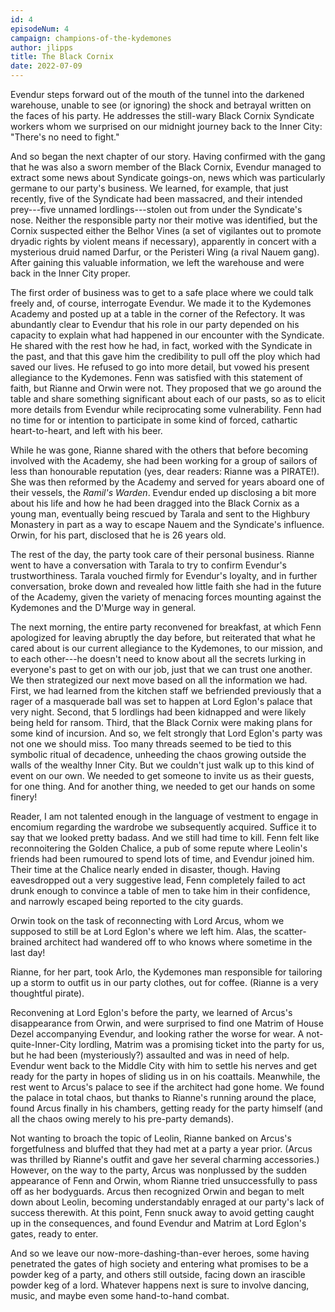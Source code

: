 ```yaml
---
id: 4
episodeNum: 4
campaign: champions-of-the-kydemones
author: jlipps
title: The Black Cornix
date: 2022-07-09
---
```


Evendur steps forward out of the mouth of the tunnel into the darkened warehouse, unable to see (or ignoring) the shock and betrayal written on the faces of his party. He addresses the still-wary Black Cornix Syndicate workers whom we surprised on our midnight journey back to the Inner City: "There's no need to fight."

And so began the next chapter of our story. Having confirmed with the gang that he was also a sworn member of the Black Cornix, Evendur managed to extract some news about Syndicate goings-on, news which was particularly germane to our party's business. We learned, for example, that just recently, five of the Syndicate had been massacred, and their intended prey---five unnamed lordlings---stolen out from under the Syndicate's nose. Neither the responsible party nor their motive was identified, but the Cornix suspected either the Belhor Vines (a set of vigilantes out to promote dryadic rights by violent means if necessary), apparently in concert with a mysterious druid named Darfur, or the Peristeri Wing (a rival Nauem gang). After gaining this valuable information, we left the warehouse and were back in the Inner City proper.

The first order of business was to get to a safe place where we could talk freely and, of course, interrogate Evendur. We made it to the Kydemones Academy and posted up at a table in the corner of the Refectory. It was abundantly clear to Evendur that his role in our party depended on his capacity to explain what had happened in our encounter with the Syndicate. He shared with the rest how he had, in fact, worked with the Syndicate in the past, and that this gave him the credibility to pull off the ploy which had saved our lives. He refused to go into more detail, but vowed his present allegiance to the Kydemones. Fenn was satisfied with this statement of faith, but Rianne and Orwin were not. They proposed that we go around the table and share something significant about each of our pasts, so as to elicit more details from Evendur while reciprocating some vulnerability. Fenn had no time for or intention to participate in some kind of forced, cathartic heart-to-heart, and left with his beer.

While he was gone, Rianne shared with the others that before becoming involved with the Academy, she had been working for a group of sailors of less than honourable reputation (yes, dear readers: Rianne was a PIRATE!). She was then reformed by the Academy and served for years aboard one of their vessels, the _Ramil's Warden_. Evendur ended up disclosing a bit more about his life and how he had been dragged into the Black Cornix as a young man, eventually being rescued by Tarala and sent to the Highbury Monastery in part as a way to escape Nauem and the Syndicate's influence. Orwin, for his part, disclosed that he is 26 years old.

The rest of the day, the party took care of their personal business. Rianne went to have a conversation with Tarala to try to confirm Evendur's trustworthiness. Tarala vouched firmly for Evendur's loyalty, and in further conversation, broke down and revealed how little faith she had in the future of the Academy, given the variety of menacing forces mounting against the Kydemones and the D'Murge way in general.

The next morning, the entire party reconvened for breakfast, at which Fenn apologized for leaving abruptly the day before, but reiterated that what he cared about is our current allegiance to the Kydemones, to our mission, and to each other---he doesn't need to know about all the secrets lurking in everyone's past to get on with our job, just that we can trust one another. We then strategized our next move based on all the information we had. First, we had learned from the kitchen staff we befriended previously that a rager of a masquerade ball was set to happen at Lord Eglon's palace that very night. Second, that 5 lordlings had been kidnapped and were likely being held for ransom. Third, that the Black Cornix were making plans for some kind of incursion. And so, we felt strongly that Lord Eglon's party was not one we should miss. Too many threads seemed to be tied to this symbolic ritual of decadence, unheeding the chaos growing outside the walls of the wealthy Inner City. But we couldn't just walk up to this kind of event on our own. We needed to get someone to invite us as their guests, for one thing. And for another thing, we needed to get our hands on some finery!

Reader, I am not talented enough in the language of vestment to engage in encomium regarding the wardrobe we subsequently acquired. Suffice it to say that we looked pretty badass. And we still had time to kill. Fenn felt like reconnoitering the Golden Chalice, a pub of some repute where Leolin's friends had been rumoured to spend lots of time, and Evendur joined him. Their time at the Chalice nearly ended in disaster, though. Having eavesdropped out a very suggestive lead, Fenn completely failed to act drunk enough to convince a table of men to take him in their confidence, and narrowly escaped being reported to the city guards.

Orwin took on the task of reconnecting with Lord Arcus, whom we supposed to still be at Lord Eglon's where we left him. Alas, the scatter-brained architect had wandered off to who knows where sometime in the last day!

Rianne, for her part, took Arlo, the Kydemones man responsible for tailoring up a storm to outfit us in our party clothes, out for coffee. (Rianne is a very thoughtful pirate).

Reconvening at Lord Eglon's before the party, we learned of Arcus's disappearance from Orwin, and were surprised to find one Matrim of House Dezel accompanying Evendur, and looking rather the worse for wear. A not-quite-Inner-City lordling, Matrim was a promising ticket into the party for us, but he had been (mysteriously?) assaulted and was in need of help. Evendur went back to the Middle City with him to settle his nerves and get ready for the party in hopes of sliding us in on his coattails. Meanwhile, the rest went to Arcus's palace to see if the architect had gone home. We found the palace in total chaos, but thanks to Rianne's running around the place, found Arcus finally in his chambers, getting ready for the party himself (and all the chaos owing merely to his pre-party demands).

Not wanting to broach the topic of Leolin, Rianne banked on Arcus's forgetfulness and bluffed that they had met at a party a year prior. (Arcus was thrilled by Rianne's outfit and gave her several charming accessories.) However, on the way to the party, Arcus was nonplussed by the sudden appearance of Fenn and Orwin, whom Rianne tried unsuccessfully to pass off as her bodyguards. Arcus then recognized Orwin and began to melt down about Leolin, becoming understandably enraged at our party's lack of success therewith. At this point, Fenn snuck away to avoid getting caught up in the consequences, and found Evendur and Matrim at Lord Eglon's gates, ready to enter.

And so we leave our now-more-dashing-than-ever heroes, some having penetrated the gates of high society and entering what promises to be a powder keg of a party, and others still outside, facing down an irascible powder keg of a lord. Whatever happens next is sure to involve dancing, music, and maybe even some hand-to-hand combat.
